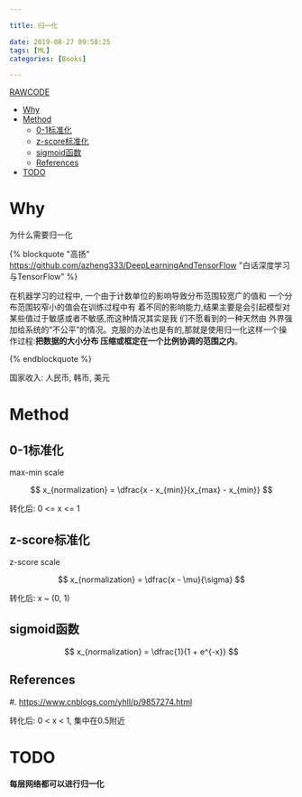 ```yaml
---

title: 归一化

date: 2019-08-27 09:58:25
tags: [ML]
categories: [Books]

---
```


[RAWCODE](https://raw.githubusercontent.com/qrsforever/code_blog_post/master/Books/ML/normalization.md)

<!-- vim-markdown-toc GFM -->

* [Why](#why)
* [Method](#method)
    * [0-1标准化](#0-1标准化)
    * [z-score标准化](#z-score标准化)
    * [sigmoid函数](#sigmoid函数)
    * [References](#references)
* [TODO](#todo)

<!-- vim-markdown-toc -->

<!-- more -->

# Why

为什么需要归一化

{% blockquote "高扬" https://github.com/azheng333/DeepLearningAndTensorFlow "白话深度学习与TensorFlow" %}

  在机器学习的过程中, 一个由于计数单位的影响导致分布范围较宽广的值和 一个分布范围较窄小的值会在训练过程中有
着不同的影响能力,结果主要是会引起模型对某些值过于敏感或者不敏感,而这种情况其实是我 们不愿看到的一种天然由
外界强加给系统的“不公平”的情况。克服的办法也是有的,那就是使用归一化这样一个操作过程:**把数据的大小分布
压缩或框定在一个比例协调的范围之内**。

{% endblockquote %}

国家收入: 人民币, 韩币, 美元

# Method

## 0-1标准化

max-min scale

$$
x_{normalization} = \dfrac{x - x_{min}}{x_{max} - x_{min}}
$$

转化后: 0 <= x <= 1

## z-score标准化

z-score scale

$$
x_{normalization} = \dfrac{x - \mu}{\sigma}
$$

转化后: x ~ (0, 1)

## sigmoid函数

$$
x_{normalization} = \dfrac{1}{1 + e^{-x}}
$$

## References

#. <https://www.cnblogs.com/yhll/p/9857274.html>

转化后: 0 < x < 1, 集中在0.5附近

# TODO

**每层网络都可以进行归一化**

